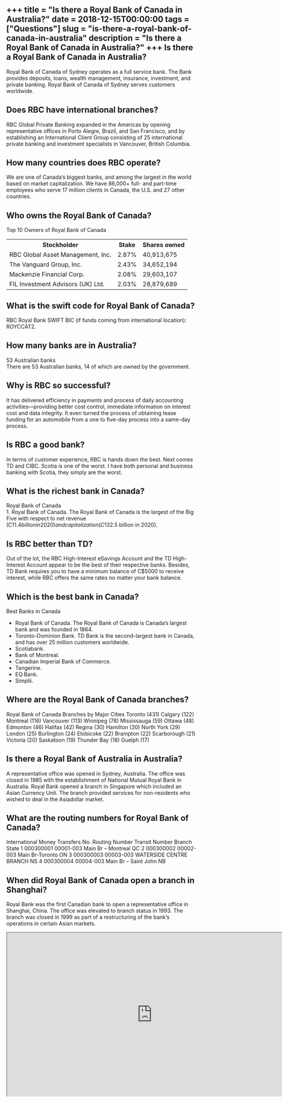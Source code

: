 +++
title = "Is there a Royal Bank of Canada in Australia?"
date = 2018-12-15T00:00:00
tags = ["Questions"]
slug = "is-there-a-royal-bank-of-canada-in-australia"
description = "Is there a Royal Bank of Canada in Australia?"
+++
Is there a Royal Bank of Canada in Australia?
---------------------------------------------

Royal Bank of Canada of Sydney operates as a full service bank. The Bank provides deposits, loans, wealth management, insurance, investment, and private banking. Royal Bank of Canada of Sydney serves customers worldwide.

Does RBC have international branches?
-------------------------------------

RBC Global Private Banking expanded in the Americas by opening representative offices in Porto Alegre, Brazil, and San Francisco, and by establishing an International Client Group consisting of 25 international private banking and investment specialists in Vancouver, British Columbia.

How many countries does RBC operate?
------------------------------------

We are one of Canada’s biggest banks, and among the largest in the world based on market capitalization. We have 86,000+ full- and part-time employees who serve 17 million clients in Canada, the U.S. and 27 other countries.

Who owns the Royal Bank of Canada?
----------------------------------

Top 10 Owners of Royal Bank of Canada

<table><tr><th>Stockholder</th><th>Stake</th><th>Shares owned</th></tr><tr><td>RBC Global Asset Management, Inc.</td><td>2.87%</td><td>40,913,675</td></tr><tr><td>The Vanguard Group, Inc.</td><td>2.43%</td><td>34,652,194</td></tr><tr><td>Mackenzie Financial Corp.</td><td>2.08%</td><td>29,603,107</td></tr><tr><td>FIL Investment Advisors (UK) Ltd.</td><td>2.03%</td><td>28,879,689</td></tr></table>

What is the swift code for Royal Bank of Canada?
------------------------------------------------

RBC Royal Bank SWIFT BIC (if funds coming from international location): ROYCCAT2.

How many banks are in Australia?
--------------------------------

53 Australian banks  
There are 53 Australian banks, 14 of which are owned by the government.

Why is RBC so successful?
-------------------------

It has delivered efficiency in payments and process of daily accounting activities—providing better cost control, immediate information on interest cost and data integrity. It even turned the process of obtaining lease funding for an automobile from a one to five-day process into a same-day process.

Is RBC a good bank?
-------------------

In terms of customer experience, RBC is hands down the best. Next comes TD and CIBC. Scotia is one of the worst. I have both personal and business banking with Scotia, they simply are the worst.

What is the richest bank in Canada?
-----------------------------------

Royal Bank of Canada  
1\. Royal Bank of Canada. The Royal Bank of Canada is the largest of the Big Five with respect to net revenue (C$11.4 billion in 2020) and capitalization (C$132.5 billion in 2020).

Is RBC better than TD?
----------------------

Out of the lot, the RBC High-Interest eSavings Account and the TD High-Interest Account appear to be the best of their respective banks. Besides, TD Bank requires you to have a minimum balance of C$5000 to receive interest, while RBC offers the same rates no matter your bank balance.

Which is the best bank in Canada?
---------------------------------

Best Banks in Canada

- Royal Bank of Canada. The Royal Bank of Canada is Canada’s largest bank and was founded in 1864.
- Toronto-Dominion Bank. TD Bank is the second-largest bank in Canada, and has over 25 million customers worldwide.
- Scotiabank.
- Bank of Montreal.
- Canadian Imperial Bank of Commerce.
- Tangerine.
- EQ Bank.
- Simplii.

Where are the Royal Bank of Canada branches?
--------------------------------------------

Royal Bank of Canada Branches by Major Cities Toronto (431) Calgary (122) Montreal (116) Vancouver (113) Winnipeg (78) Mississauga (59) Ottawa (48) Edmonton (46) Halifax (42) Regina (30) Hamilton (30) North York (29) London (25) Burlington (24) Etobicoke (22) Brampton (22) Scarborough (21) Victoria (20) Saskatoon (19) Thunder Bay (18) Guelph (17)

Is there a Royal Bank of Australia in Australia?
------------------------------------------------

A representative office was opened in Sydney, Australia. The office was closed in 1985 with the establishment of National Mutual Royal Bank in Australia. Royal Bank opened a branch in Singapore which included an Asian Currency Unit. The branch provided services for non-residents who wished to deal in the Asiadollar market.

What are the routing numbers for Royal Bank of Canada?
------------------------------------------------------

International Money Transfers No. Routing Number Transit Number Branch State 1 000300001 00001-003 Main Br – Montreal QC 2 000300002 00002-003 Main Br-Toronto ON 3 000300003 00003-003 WATERSIDE CENTRE BRANCH NS 4 000300004 00004-003 Main Br – Saint John NB

When did Royal Bank of Canada open a branch in Shanghai?
--------------------------------------------------------

Royal Bank was the first Canadian bank to open a representative office in Shanghai, China. The office was elevated to branch status in 1993. The branch was closed in 1999 as part of a restructuring of the bank’s operations in certain Asian markets.

<iframe allow="accelerometer; autoplay; clipboard-write; encrypted-media; gyroscope; picture-in-picture" allowfullscreen="" class="__youtube_prefs__  epyt-is-override  no-lazyload" data-no-lazy="1" data-origheight="433" data-origwidth="770" data-skipgform_ajax_framebjll="" height="433" id="_ytid_96918" loading="lazy" src="https://www.youtube.com/embed/jQlZrRkdeaU?enablejsapi=1&autoplay=0&cc_load_policy=0&cc_lang_pref=&iv_load_policy=1&loop=0&modestbranding=0&rel=1&fs=1&playsinline=0&autohide=2&theme=dark&color=red&controls=1&" title="YouTube player" width="770"></iframe>